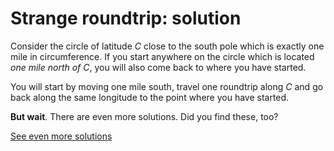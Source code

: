 # Strange roundtrip: solution

Consider the circle of latitude *C* close to the south pole which is exactly
one mile in circumference. If you start anywhere on the circle which is located
*one mile north of C*, you will also come back to where you have started.

You will start by moving one mile south, travel one roundtrip along *C* and go
back along the same longitude to the point where you have started.

**But wait**. There are even more solutions. Did you find these, too?

[See even more solutions](solution3.md)
